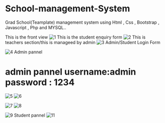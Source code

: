 # School-management-System
Grad School(Teamplate) management system using Html , Css , Bootstrap , Javascript , Php and 
MYSQL..

This is the front view
![1](https://user-images.githubusercontent.com/113529125/215271203-0104804e-a707-4a50-a630-367e84974416.png)
This is the student enquiry form 
![2](https://user-images.githubusercontent.com/113529125/215274957-93dbbb7f-721f-4436-ad21-42f16999af85.png)
This is  teachers section/this is manageed by admin
![3](https://user-images.githubusercontent.com/113529125/215275016-d7808c86-4564-4d44-bc29-6fcc97d9508b.png)
Admin/Student Login Form

![4](https://user-images.githubusercontent.com/113529125/215275040-8d762859-e1a1-4699-ad72-8c271914504b.png)
Admin pannel
# admin pannel username:admin    password : 1234
![5](https://user-images.githubusercontent.com/113529125/215275087-dd3b597e-195b-4b3b-918e-6259fd012284.png)
![6](https://user-images.githubusercontent.com/113529125/215275114-4bdff58e-9476-4c45-bf32-3b8fb9939450.png)

![7](https://user-images.githubusercontent.com/113529125/215275319-54d342bf-cccc-4d92-a29b-6bf4f0bef1bb.png)
![8](https://user-images.githubusercontent.com/113529125/215275328-94c8dc72-57a3-4dce-aed6-eb4004fc1182.png)



![9](https://user-images.githubusercontent.com/113529125/215275543-bdcb31f9-1281-4f40-8781-b0209b77d91c.png)
Student pannel
![11](https://user-images.githubusercontent.com/113529125/215275363-e85c6852-69b8-40a2-a2bb-77af009c3e93.png)
